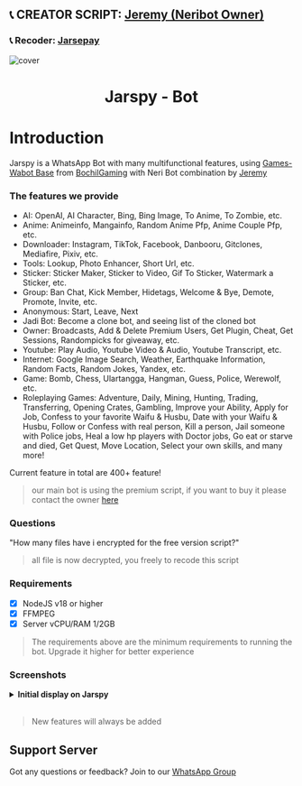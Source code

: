 ## 📞 CREATOR SCRIPT: [Jeremy (Neribot Owner)](wa.me/6282213162100)
### 📞 Recoder: [Jarsepay](wa.me/6282148864989)
![cover](https://telegra.ph/file/476dabd35c800091e0357.jpg)

<h1 align="center">Jarspy - Bot</h1>

# Introduction
Jarspy is a WhatsApp Bot with many multifunctional features, using [Games-Wabot Base](https://github.com/BochilGaming/games-wabot) from [BochilGaming](https://github.com/BochilGaming) with Neri Bot combination by [Jeremy](wa.me/6282213162100)

### The features we provide
- AI: OpenAI, AI Character, Bing, Bing Image, To Anime, To Zombie, etc.
- Anime: Animeinfo, Mangainfo, Random Anime Pfp, Anime Couple Pfp, etc.
- Downloader: Instagram, TikTok, Facebook, Danbooru, Gitclones, Mediafire, Pixiv, etc.
- Tools: Lookup, Photo Enhancer, Short Url, etc.
- Sticker: Sticker Maker, Sticker to Video, Gif To Sticker, Watermark a Sticker, etc.
- Group: Ban Chat, Kick Member, Hidetags, Welcome & Bye, Demote, Promote, Invite, etc.
- Anonymous: Start, Leave, Next
- Jadi Bot: Become a clone bot, and seeing list of the cloned bot
- Owner: Broadcasts, Add & Delete Premium Users, Get Plugin, Cheat, Get Sessions, Randompicks for giveaway, etc.
- Youtube: Play Audio, Youtube Video & Audio, Youtube Transcript, etc.
- Internet: Google Image Search, Weather, Earthquake Information, Random Facts, Random Jokes, Yandex, etc.
- Game: Bomb, Chess, Ulartangga, Hangman, Guess, Police, Werewolf, etc.
- Roleplaying Games: Adventure, Daily, Mining, Hunting, Trading, Transferring, Opening Crates, Gambling, Improve your Ability, Apply for Job, Confess to your favorite Waifu & Husbu, Date with your Waifu & Husbu, Follow or Confess with real person, Kill a person, Jail someone with Police jobs, Heal a low hp players with Doctor jobs, Go eat or starve and died, Get Quest, Move Location, Select your own skills, and many more!

Current feature in total are 400+ feature!
> our main bot is using the premium script, if you want to buy it please contact the owner [here](https://t.me/jarsepay)

### Questions
"How many files have i encrypted for the free version script?"
> all file is now decrypted, you freely to recode this script

### Requirements

- [x] NodeJS v18 or higher
- [x] FFMPEG
- [x] Server vCPU/RAM 1/2GB

> The requirements above are the minimum requirements to running the bot. Upgrade it higher for better experience

### Screenshots
<details>
<summary><b>Initial display on Jarspy</b></summary>

| Thumbnail Menu                              |
|-----------------------------------|
| ![sticker](https://telegra.ph/file/8a49e73275688777e96b0.jpg) |

</details>
<br>

> New features will always be added

## Support Server
Got any questions or feedback? Join to our [WhatsApp Group](https://chat.whatsapp.com/LGrtCe82EpbKvxYohoRxKn)

